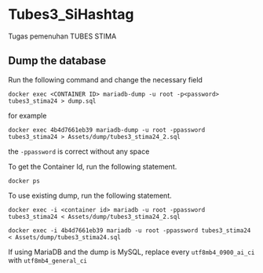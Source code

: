# Tubes3_SiHashtag
Tugas pemenuhan TUBES STIMA




## Dump the database
Run the following command and change the necessary field
```
docker exec <CONTAINER ID> mariadb-dump -u root -p<password> tubes3_stima24 > dump.sql
```
for example
```
docker exec 4b4d7661eb39 mariadb-dump -u root -ppassword tubes3_stima24 > Assets/dump/tubes3_stima24_2.sql
```
the `-ppassword` is correct without any space

To get the Container Id, run the following statement.
```
docker ps
```

To use existing dump, run the following statement.
```
docker exec -i <container id> mariadb -u root -ppassword tubes3_stima24 < Assets/dump/tubes3_stima24_2.sql
```

```
docker exec -i 4b4d7661eb39 mariadb -u root -ppassword tubes3_stima24 < Assets/dump/tubes3_stima24.sql
```

If using MariaDB and the dump is MySQL, replace every `utf8mb4_0900_ai_ci` with `utf8mb4_general_ci`